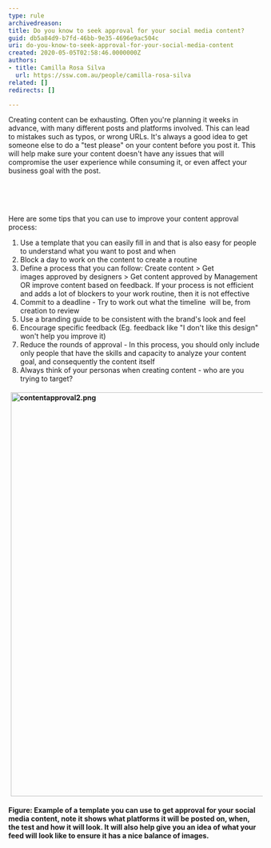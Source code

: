 ```yaml
---
type: rule
archivedreason: 
title: Do you know to seek approval for your social media content?
guid: db5a84d9-b7fd-46bb-9e35-4696e9ac504c
uri: do-you-know-to-seek-approval-for-your-social-media-content
created: 2020-05-05T02:58:46.0000000Z
authors:
- title: Camilla Rosa Silva
  url: https://ssw.com.au/people/camilla-rosa-silva
related: []
redirects: []

---
```



​​Creating content can be exhausting. Often you're planning it weeks in advance, with many different posts and platforms involved. This can lead to&#160;mistakes&#160;such as typos, or wrong URLs. It's always a good idea to get someone else to do a&#160;&quot;test please&quot;&#160;on your content before you post it. This will help make sure your&#160;content doesn't have any issues that will compromise the user experience while consuming it, or even affect your business goal with the post.<br><div><br></div>
<br><excerpt class='endintro'></excerpt><br>
<p>​He​re are some tips that&#160;you can use to improve your content approval process&#58;</p><p></p><ol><li>Use a template that you can easily fill in and that is also easy for people to understand what you want to post and when<br></li><li>Block a day to work on the&#160;content ​to create a routine<br></li><li>Define a process that you can follow&#58; Create content &gt; Get images&#160;approved by designers &gt; Get content approved by Management OR improve content based on feedback.&#160;If your process is not efficient and adds a lot of blockers to your work routine, then it is not effective<br></li><li>Commit to&#160;a deadline - Try to work out what&#160;the timeline&#160; will be,&#160;from creation to review<br></li><li>Use a branding guide to be&#160;consistent&#160;with the brand's look&#160;and feel<br></li><li>Encourage specific feedback (Eg. feedback&#160;like&#160;&quot;I don't like this design&quot; won't help you improve it)<br></li><li>Reduce the&#160;rounds of approval - In this process, you should only include only people that have the skills and capacity to analyze your content goal, and consequently the content itself<br></li><li>Always​ think of your personas when creating content - who are you trying to target?<br></li></ol><dl class="ssw15-rteElement-ImageArea"><strong><dl class="ssw15-rteElement-ImageArea"><strong><img src="/SiteAssets/approval-for-your-social-media-content/contentapproval2.png" alt="contentapproval2.png" style="margin&#58;5px;width&#58;808px;" /></strong></dl></strong><strong>Figure&#58; Example of a template you can use to get approval for your social media content, note it shows what platforms it will be posted on, when, the test and how it will look. It will also&#160;help give you an idea of what your feed will look like to ensure it has a nice balance of images.​</strong><br></dl><br><p></p>


